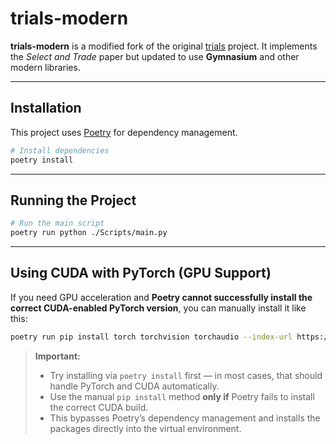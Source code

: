# trials-modern

**trials-modern** is a modified fork of the original [trials](https://github.com/The-FinAI/trials) project.
It implements the *Select and Trade* paper but updated to use **Gymnasium** and other modern libraries.

---

## Installation

This project uses [Poetry](https://python-poetry.org/) for dependency management.

```bash
# Install dependencies
poetry install
```

---

## Running the Project

```bash
# Run the main script
poetry run python ./Scripts/main.py
```

---

## Using CUDA with PyTorch (GPU Support)

If you need GPU acceleration and **Poetry cannot successfully install the correct CUDA-enabled PyTorch version**, you can manually install it like this:

```bash
poetry run pip install torch torchvision torchaudio --index-url https://download.pytorch.org/whl/cu128
```

> **Important:**
>
> * Try installing via `poetry install` first — in most cases, that should handle PyTorch and CUDA automatically.
> * Use the manual `pip install` method **only if** Poetry fails to install the correct CUDA build.
> * This bypasses Poetry’s dependency management and installs the packages directly into the virtual environment.




